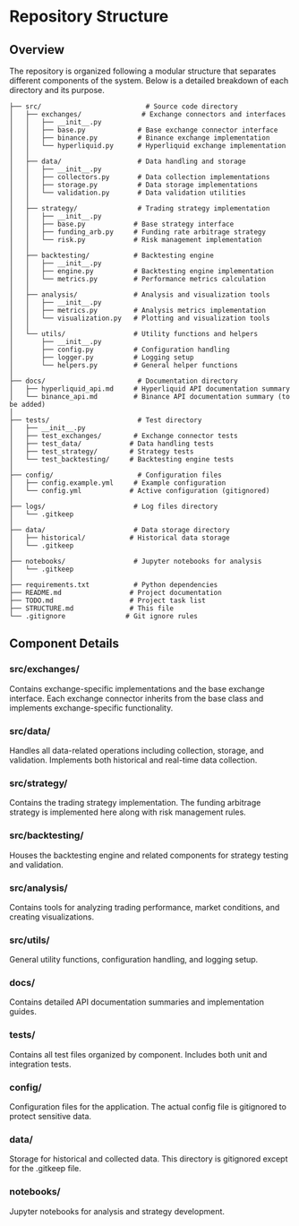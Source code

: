# Repository Structure

## Overview

The repository is organized following a modular structure that separates different components of the system. Below is a detailed breakdown of each directory and its purpose.

```
├── src/                          # Source code directory
│   ├── exchanges/               # Exchange connectors and interfaces
│   │   ├── __init__.py
│   │   ├── base.py             # Base exchange connector interface
│   │   ├── binance.py          # Binance exchange implementation
│   │   └── hyperliquid.py      # Hyperliquid exchange implementation
│   │
│   ├── data/                   # Data handling and storage
│   │   ├── __init__.py
│   │   ├── collectors.py       # Data collection implementations
│   │   ├── storage.py          # Data storage implementations
│   │   └── validation.py       # Data validation utilities
│   │
│   ├── strategy/               # Trading strategy implementation
│   │   ├── __init__.py
│   │   ├── base.py            # Base strategy interface
│   │   ├── funding_arb.py     # Funding rate arbitrage strategy
│   │   └── risk.py            # Risk management implementation
│   │
│   ├── backtesting/           # Backtesting engine
│   │   ├── __init__.py
│   │   ├── engine.py          # Backtesting engine implementation
│   │   └── metrics.py         # Performance metrics calculation
│   │
│   ├── analysis/              # Analysis and visualization tools
│   │   ├── __init__.py
│   │   ├── metrics.py         # Analysis metrics implementation
│   │   └── visualization.py   # Plotting and visualization tools
│   │
│   └── utils/                 # Utility functions and helpers
│       ├── __init__.py
│       ├── config.py          # Configuration handling
│       ├── logger.py          # Logging setup
│       └── helpers.py         # General helper functions
│
├── docs/                       # Documentation directory
│   ├── hyperliquid_api.md     # Hyperliquid API documentation summary
│   └── binance_api.md         # Binance API documentation summary (to be added)
│
├── tests/                      # Test directory
│   ├── __init__.py
│   ├── test_exchanges/        # Exchange connector tests
│   ├── test_data/            # Data handling tests
│   ├── test_strategy/        # Strategy tests
│   └── test_backtesting/     # Backtesting engine tests
│
├── config/                     # Configuration files
│   ├── config.example.yml     # Example configuration
│   └── config.yml            # Active configuration (gitignored)
│
├── logs/                      # Log files directory
│   └── .gitkeep
│
├── data/                      # Data storage directory
│   ├── historical/           # Historical data storage
│   └── .gitkeep
│
├── notebooks/                 # Jupyter notebooks for analysis
│   └── .gitkeep
│
├── requirements.txt           # Python dependencies
├── README.md                 # Project documentation
├── TODO.md                   # Project task list
├── STRUCTURE.md              # This file
└── .gitignore               # Git ignore rules
```

## Component Details

### src/exchanges/
Contains exchange-specific implementations and the base exchange interface. Each exchange connector inherits from the base class and implements exchange-specific functionality.

### src/data/
Handles all data-related operations including collection, storage, and validation. Implements both historical and real-time data collection.

### src/strategy/
Contains the trading strategy implementation. The funding arbitrage strategy is implemented here along with risk management rules.

### src/backtesting/
Houses the backtesting engine and related components for strategy testing and validation.

### src/analysis/
Contains tools for analyzing trading performance, market conditions, and creating visualizations.

### src/utils/
General utility functions, configuration handling, and logging setup.

### docs/
Contains detailed API documentation summaries and implementation guides.

### tests/
Contains all test files organized by component. Includes both unit and integration tests.

### config/
Configuration files for the application. The actual config file is gitignored to protect sensitive data.

### data/
Storage for historical and collected data. This directory is gitignored except for the .gitkeep file.

### notebooks/
Jupyter notebooks for analysis and strategy development. 